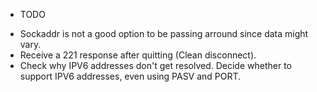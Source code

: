 * TODO

- Sockaddr is not a good option to be passing arround since data might vary.
- Receive a 221 response after quitting (Clean disconnect).
- Check why IPV6 addresses don't get resolved. Decide whether to support IPV6 addresses, even using PASV and PORT. 
